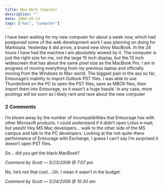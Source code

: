 ```yaml
---
title: New Work Computer
description: ""
date: 2006-05-23
tags: ["mac", "computer"]
---
```


I have been waiting for my new computer for about a week now, which had postponed some of the web development work I was planning on doing for Marktopia. Yesterday it did arrive, a brand new shiny MacBook. In the 24 hours I have had the machine I am absolutely wowed by it. The computer is just the right size for me, not the large 15 inch display, but the 13 inch widescreen that has about the same pixel size as the MacBook Pro. I am in progress of moving everything from my previous laptop and officially moving from the Windows to Mac world. The biggest pain in the ass so far, Entourage’s inability to import Outlook PST files. I was able to use Thunderbird on the PC to open the PST files, save as MBOX files, then import them into Entourage, so it wasn’t a huge hassle. In any case, more postings will be soon as I likely rant and rave about the new computer

### 2 Comments

I’m blown away by the number of incompatibilities that Entourage has with other Microsoft products. I could understand if it didn’t open Lotus e-mail, but yeesh! Hey MS Mac developers… walk to the other side of the MS campus and talk to the PC developers. Looking at the not-quite-there performance of Entourage with Exchange, I guess I can’t say I’m surprised it doesn’t open PST files.

So… did you get the black MacBook?

*Comment by Scott — 5/23/2006 @ 7:07 pm*

No, he’s not that cool….Uh, I mean it wasn’t in the budget.

*Comment by Scott — 5/24/2006 @ 10:30 am*